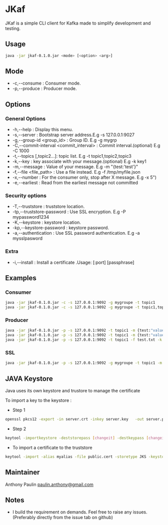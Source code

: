 # JKaf

JKaf is a simple CLI client for Kafka made to simplify development and testing.

## Usage 

```sh
java -jar jkaf-0.1.0.jar <mode> [<option> <arg>] 
```

## Mode 

* -c,--consume : Consumer mode.
* -p,--produce : Producer mode.

## Options

### General Options 

* -h,--help : Display this menu.
* -s,--server <host>: Bootstrap server address.E.g -s 127.0.0.1:9027
* -g,--group-id <group_id> : Group ID. E.g -g mygrp
* -C,--commit-interval <commit_interval> : Commit interval.(optional) E.g -C 1000
* -t,--topics <topic1>[,topic2...]: topic list. E.g -t topic1,topic2,topic3
* -k,--key <key>: key associate with your message.(optional) E.g -k key1
* -m,--message <message> : Value of your message. E.g -m "{test:'test'}"
* -f,--file <file_path> : Use a file instead. E.g -f /tmp/myfile.json
* -x,--number <number> : For the consumer only, stop after X message. E.g -x 5")
* -e,--earliest : Read from the earliest message not committed

### Security options

* -T,--truststore <path>: truststore location.
* -tp,--truststore-password <password>: Use SSL encryption. E.g -P mypassword1234
* -K,--keystore <path> : keystore location.
* -kp,--keystore-password <password>: keystore password.
* -a,--authentication <password> : Use SSL password authentication. E.g -a mysslpasword 

### Extra 

* -i,--install : Install a certificate .Usage: <host>[:port] [passphrase] 

## Examples

### Consumer

```sh
java -jar jkaf-0.1.0.jar -c -s 127.0.0.1:9092 -g mygroupe -t topic1 
java -jar jkaf-0.1.0.jar -c -s 127.0.0.1:9092 -g mygroupe -t topic1,topic2 -C 2000 
```

### Producer

```sh
java -jar jkaf-0.1.0.jar -p -s 127.0.0.1:9092 -t topic1 -m {test:"value"} -k key1
java -jar jkaf-0.1.0.jar -p -s 127.0.0.1:9092 -t topic1 -m {test:"value"}
java -jar jkaf-0.1.0.jar -p -s 127.0.0.1:9092 -t topic1 -f test.txt -k key1
```

### SSL 

```sh
java -jar jkaf-0.1.0.jar -p -s 127.0.0.1:9092 -g mygroupe -t topic1 -m {test:"value"} -T /usr/lib/jvm/java-1.8.0-openjdk-1.8.0.131-11.b12.el7.x86_64/jre/lib/security/cacerts -K cert/server.keystore -tp changeit -kp changeit

```

## JAVA Keystore

Java uses its own keystore and trustore to manage the certificate

To import a key to the keystore :

* Step 1

```sh
openssl pkcs12 -export -in server.crt -inkey server.key   -out server.p12 -name [some-alias]  -CAfile ca.crt -caname root
```

* Step 2

```sh
keytool -importkeystore -deststorepass [changeit] -destkeypass [changeit] -destkeystore server.keystore -srckeystore server.p12 -srcstoretype PKCS12 -srcstorepass some-password  -alias [some-alias]
```

* To import a certificate to the truststore

```sh
keytool -import -alias myalias -file public.cert -storetype JKS -keystore server.truststore
```

## Maintainer

Anthony Paulin <paulin.anthony@gmail.com>

## Notes

* I build the requirement on demands. Feel free to raise any issues.(Preferably directly from the issue tab on github)
